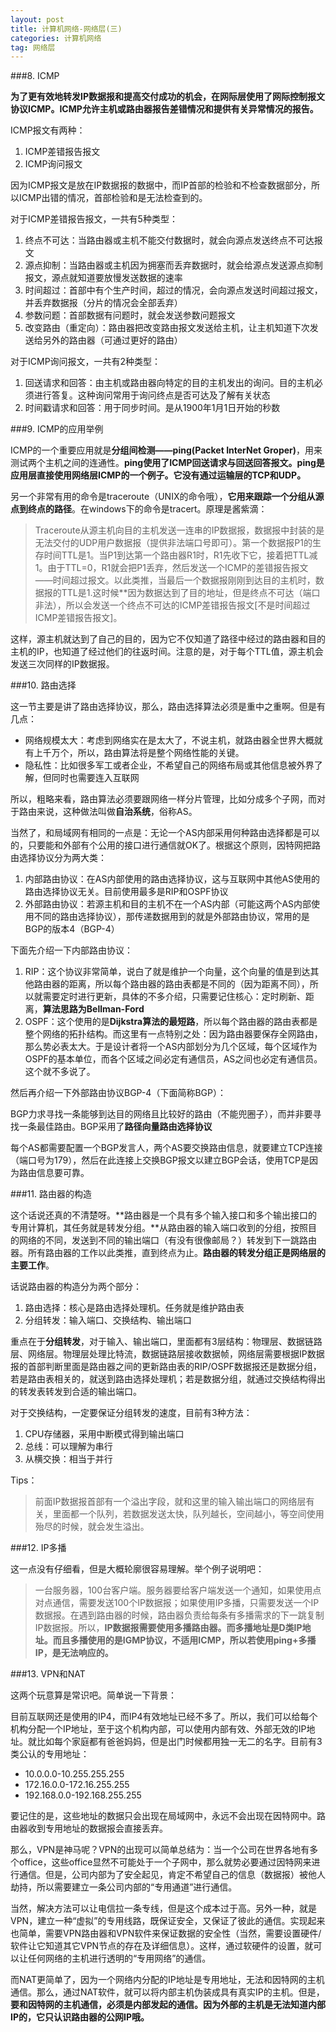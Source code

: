 ```yaml
---
layout: post
title: 计算机网络-网络层(三)
categories: 计算机网络
tag: 网络层
---
```


###8. ICMP

**为了更有效地转发IP数据报和提高交付成功的机会，在网际层使用了网际控制报文协议ICMP。ICMP允许主机或路由器报告差错情况和提供有关异常情况的报告。**

ICMP报文有两种：

1. ICMP差错报告报文
2. ICMP询问报文

因为ICMP报文是放在IP数据报的数据中，而IP首部的检验和不检查数据部分，所以ICMP出错的情况，首部检验和是无法检查到的。

对于ICMP差错报告报文，一共有5种类型：

1. 终点不可达：当路由器或主机不能交付数据时，就会向源点发送终点不可达报文
2. 源点抑制：当路由器或主机因为拥塞而丢弃数据时，就会给源点发送源点抑制报文，源点就知道要放慢发送数据的速率
3. 时间超过：首部中有个生产时间，超过的情况，会向源点发送时间超过报文，并丢弃数据报（分片的情况会全部丢弃）
4. 参数问题：首部数据有问题时，就会发送参数问题报文
5. 改变路由（重定向）：路由器把改变路由报文发送给主机，让主机知道下次发送给另外的路由器（可通过更好的路由）

对于ICMP询问报文，一共有2种类型：

1. 回送请求和回答：由主机或路由器向特定的目的主机发出的询问。目的主机必须进行答复。这种询问常用于询问终点是否可达及了解有关状态
2. 时间戳请求和回答：用于同步时间。是从1900年1月1日开始的秒数

###9. ICMP的应用举例

ICMP的一个重要应用就是**分组间检测——ping(Packet InterNet Groper)**，用来测试两个主机之间的连通性。**ping使用了ICMP回送请求与回送回答报文。ping是应用层直接使用网络层ICMP的一个例子。它没有通过运输层的TCP和UDP。**

另一个非常有用的命令是traceroute（UNIX的命令哦），**它用来跟踪一个分组从源点到终点的路径**。在windows下的命令是tracert。原理是酱紫滴：

> Traceroute从源主机向目的主机发送一连串的IP数据报，数据报中封装的是无法交付的UDP用户数据报（提供非法端口号即可）。第一个数据报P1的生存时间TTL是1。当P1到达第一个路由器R1时，R1先收下它，接着把TTL减1。由于TTL=0，R1就会把P1丢弃，然后发送一个ICMP的差错报告报文——时间超过报文。以此类推，当最后一个数据报刚刚到达目的主机时，数据报的TTL是1.这时候**因为数据达到了目的地址，但是终点不可达（端口非法），所以会发送一个终点不可达的ICMP差错报告报文[不是时间超过ICMP差错报告报文]。

这样，源主机就达到了自己的目的，因为它不仅知道了路径中经过的路由器和目的主机的IP，也知道了经过他们的往返时间。注意的是，对于每个TTL值，源主机会发送三次同样的IP数据报。

###10. 路由选择

这一节主要是讲了路由选择协议，那么，路由选择算法必须是重中之重啊。但是有几点：

* 网络规模太大：考虑到网络实在是太大了，不说主机，就路由器全世界大概就有上千万个，所以，路由算法将是整个网络性能的关键。
* 隐私性：比如很多军工或者企业，不希望自己的网络布局或其他信息被外界了解，但同时也需要连入互联网

所以，粗略来看，路由算法必须要跟网络一样分片管理，比如分成多个子网，而对于路由来说，这种做法叫做**自治系统**，俗称AS。

当然了，和局域网有相同的一点是：无论一个AS内部采用何种路由选择都是可以的，只要能和外部有个公用的接口进行通信就OK了。根据这个原则，因特网把路由选择协议分为两大类：

1. 内部路由协议：在AS内部使用的路由选择协议，这与互联网中其他AS使用的路由选择协议无关。目前使用最多是RIP和OSPF协议
2. 外部路由协议：若源主机和目的主机不在一个AS内部（可能这两个AS内部使用不同的路由选择协议），那传递数据用到的就是外部路由协议，常用的是BGP的版本4（BGP-4）

下面先介绍一下内部路由协议：

1. RIP：这个协议非常简单，说白了就是维护一个向量，这个向量的值是到达其他路由器的距离，所以每个路由器的路由表都是不同的（因为距离不同），所以就需要定时进行更新，具体的不多介绍，只需要记住核心：定时刷新、距离，**算法思路为Bellman-Ford**
2. OSPF：这个使用的是**Dijkstra算法的最短路**，所以每个路由器的路由表都是整个网络的拓扑结构。而这里有一点特别之处：因为路由器要保存全网路由，那么势必表太大。于是设计者将一个AS内部划分为几个区域，每个区域作为OSPF的基本单位，而各个区域之间必定有通信员，AS之间也必定有通信员。这个就不多说了。

然后再介绍一下外部路由协议BGP-4（下面简称BGP）：

BGP力求寻找一条能够到达目的网络且比较好的路由（不能兜圈子），而并非要寻找一条最佳路由。BGP采用了**路径向量路由选择协议**

每个AS都需要配置一个BGP发言人，两个AS要交换路由信息，就要建立TCP连接（端口号为179），然后在此连接上交换BGP报文以建立BGP会话，使用TCP是因为路由信息要可靠。

###11. 路由器的构造

这个话说还真的不清楚呀。**路由器是一个具有多个输入接口和多个输出接口的专用计算机，其任务就是转发分组。**从路由器的输入端口收到的分组，按照目的网络的不同，发送到不同的输出端口（有没有很像邮局？）转发到下一跳路由器。所有路由器的工作以此类推，直到终点为止。**路由器的转发分组正是网络层的主要工作**。

话说路由器的构造分为两个部分：

1. 路由选择：核心是路由选择处理机。任务就是维护路由表
2. 分组转发：输入端口、交换结构、输出端口

重点在于**分组转发**，对于输入、输出端口，里面都有3层结构：物理层、数据链路层、网络层。物理层处理比特流，数据链路层接收数据帧，网络层需要根据IP数据报的首部判断里面是路由器之间的更新路由表的RIP/OSPF数据报还是数据分组，若是路由表相关的，就送到路由选择处理机；若是数据分组，就通过交换结构得出的转发表转发到合适的输出端口。

对于交换结构，一定要保证分组转发的速度，目前有3种方法：

1. CPU存储器，采用中断模式得到输出端口
2. 总线：可以理解为串行
3. 从横交换：相当于并行

Tips：
> 前面IP数据报首部有一个溢出字段，就和这里的输入输出端口的网络层有关，里面都一个队列，若数据发送太快，队列越长，空间越小，等空间使用殆尽的时候，就会发生溢出。

###12. IP多播

这一点没有仔细看，但是大概轮廓很容易理解。举个例子说明吧：

> 一台服务器，100台客户端。服务器要给客户端发送一个通知，如果使用点对点通信，需要发送100个IP数据报；如果使用IP多播，只需要发送一个IP数据报。在遇到路由器的时候，路由器负责给每条有多播需求的下一跳复制IP数据报。所以，**IP数据报需要使用多播路由器。而多播地址是D类IP地址。而且多播使用的是IGMP协议，不适用ICMP，所以若使用ping+多播IP，是无法响应的。**

###13. VPN和NAT

这两个玩意算是常识吧。简单说一下背景：

目前互联网还是使用的IP4，而IP4有效地址已经不多了。所以，我们可以给每个机构分配一个IP地址，至于这个机构内部，可以使用内部有效、外部无效的IP地址。就比如每个家庭都有爸爸妈妈，但是出门时候都用独一无二的名字。目前有3类公认的专用地址：

* 10.0.0.0-10.255.255.255
* 172.16.0.0-172.16.255.255
* 192.168.0.0-192.168.255.255

要记住的是，这些地址的数据只会出现在局域网中，永远不会出现在因特网中。路由器收到专用地址的数据报会直接丢弃。

那么，VPN是神马呢？VPN的出现可以简单总结为：当一个公司在世界各地有多个office，这些office显然不可能处于一个子网中，那么就势必要通过因特网来进行通信。但是，公司内部为了安全起见，肯定不希望自己的信息（数据报）被他人劫持，所以需要建立一条公司内部的“专用通道”进行通信。

当然，解决方法可以让电信拉一条专线，但是这个成本过于高。另外一种，就是VPN，建立一种“虚拟”的专用线路，既保证安全，又保证了彼此的通信。实现起来也简单，需要VPN路由器和VPN软件来保证数据的安全性（当然，需要设置硬件/软件让它知道其它VPN节点的存在及详细信息）。这样，通过软硬件的设置，就可以让任何网络的主机进行透明的“专用网络”的通信。

而NAT更简单了，因为一个网络内分配的IP地址是专用地址，无法和因特网的主机通信。那么，通过NAT软件，就可以将内部主机伪装成具有真实IP的主机。但是，**要和因特网的主机通信，必须是内部发起的通信。因为外部的主机是无法知道内部IP的，它只认识路由器的公网IP哦。**
